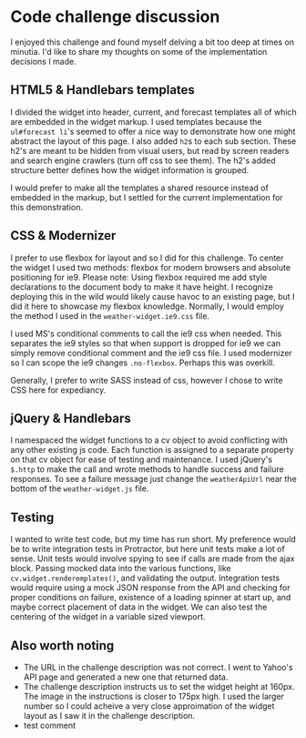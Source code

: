 # Code challenge discussion

I enjoyed this challenge and found myself delving a bit too deep at times on minutia.  I'd like to share my thoughts on some of the implementation decisions I made.

## HTML5 & Handlebars templates
I divided the widget into header, current, and forecast templates all of which are embedded in the widget markup. I used templates because the `ul#forecast li`'s seemed to offer a nice way to demonstrate how one might abstract the layout of this page.  I also added `h2`s to each sub section.  These h2's are meant to be hidden from visual users, but read by screen readers and search engine crawlers (turn off css to see them).  The h2's added structure better defines how the widget information is grouped.

I would prefer to make all the templates a shared resource instead of embedded in the markup, but I settled for the current implementation for this demonstration.

## CSS & Modernizer
I prefer to use flexbox for layout and so I did for this challenge. To center the widget I used two methods: flexbox for modern browsers and absolute positioning for ie9.  Please note: Using flexbox required me add style declarations to the document body to make it have height. I recognize deploying this in the wild would likely cause havoc to an existing page, but I did it here to showcase my flexbox knowledge.  Normally, I would employ the method I used in the `weather-widget.ie9.css` file.

I used MS's conditional comments to call the ie9 css when needed. This separates the ie9 styles so that when support is dropped for ie9 we can simply remove conditional comment and the ie9 css file.  I used modernizer so I can scope the ie9 changes `.no-flexbox`.  Perhaps this was overkill.

Generally, I prefer to write SASS instead of css, however I chose to write CSS here for expediancy. 

## jQuery & Handlebars
I namespaced the widget functions to a cv object to avoid conflicting with any other existing js code.  Each function is assigned to a separate property on that cv object for ease of testing and maintenance.  I used jQuery's `$.http` to make the call and wrote methods to handle success and failure responses.  To see a failure message just change the `weatherApiUrl` near the bottom of the `weather-widget.js` file.

## Testing
I wanted to write test code, but my time has run short. 
My preference would be to write integration tests in Protractor, but here unit tests make a lot of sense. Unit tests would involve spying to see if calls are made from the ajax block.  Passing mocked data into the various functions, like `cv.widget.renderemplates()`, and validating the output. Integration tests would require using a mock JSON response from the API and checking for proper conditions on failure, existence of a loading spinner at start up, and maybe correct placement of data in the widget. We can also test the centering of the widget in a variable sized viewport.

## Also worth noting
- The URL in the challenge description was not correct.  I went to Yahoo's API page and generated a new one that returned data.
- The challenge description instructs us to set the widget height at 160px.  The image in the instructions is closer to 175px high. I used the larger number so I could acheive a very close approimation of the widget layout as I saw it in the challenge description.
- test comment